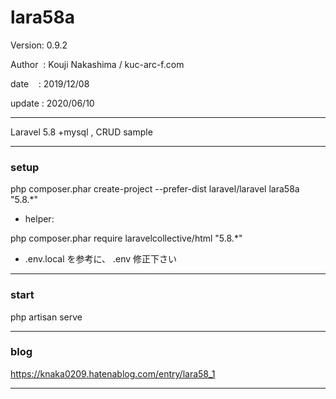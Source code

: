 ﻿# lara58a

 Version: 0.9.2

 Author  : Kouji Nakashima / kuc-arc-f.com

 date    : 2019/12/08

 update : 2020/06/10

***

Laravel 5.8 +mysql , CRUD sample

***
### setup
php composer.phar create-project --prefer-dist laravel/laravel lara58a "5.8.*"

* helper:

php composer.phar require laravelcollective/html "5.8.*"

* .env.local を参考に、 .env 修正下さい

***
### start

php artisan serve


***
### blog

https://knaka0209.hatenablog.com/entry/lara58_1

***

